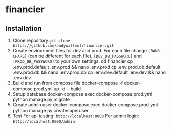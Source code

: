 # financier

<h2>Installation</h2>

1. Clone repository
`git clone https://github.com/andywillmot/financier.git`
1. Create environment files for dev and prod. For each file change `[RAND CHARS]` (can be different for each file), `[DEV_DB_PASSWORD]` and `[PROD_DB_PASSWORD]` to your own settings.
    cd financier
    cp .env.prod.default .env.prod && nano .env.prod
    cp .env.prod.db.default .env.prod.db && nano .env.prod.db
    cp .env.dev.default .env.dev && nano .env.dev
1. Build and run from compose file
    docker-compose -f docker-compose.prod.yml up -d --build
1. Setup database
    docker-compose exec docker-compose.prod.yml python manage.py migrate
1. Create admin user
    docker-compose exec docker-compose.prod.yml python manage.py createsuperuser
1. Test
    For api testing: `http://localhost:8000`
    For admin login: `http://localhost:8000/admin`


